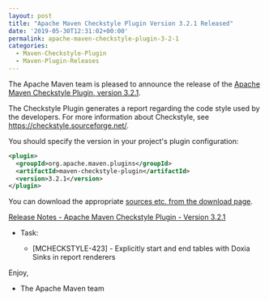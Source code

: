 ```yaml
---
layout: post
title: "Apache Maven Checkstyle Plugin Version 3.2.1 Released"
date: '2019-05-30T12:31:02+00:00'
permalink: apache-maven-checkstyle-plugin-3-2-1
categories:
  - Maven-Checkstyle-Plugin
  - Maven-Plugin-Releases
---
```

The Apache Maven team is pleased to announce the release of the
[Apache Maven Checkstyle Plugin, version 3.2.1](https://maven.apache.org/plugins/maven-checkstyle-plugin/).

The Checkstyle Plugin generates a report regarding the code style used by the
developers. For more information about Checkstyle, see
https://checkstyle.sourceforge.net/.

You should specify the version in your project's plugin configuration:

```xml
<plugin>
  <groupId>org.apache.maven.plugins</groupId>
  <artifactId>maven-checkstyle-plugin</artifactId>
  <version>3.2.1</version>
</plugin>
``` 

You can download the appropriate [sources etc. from the download page](https://maven.apache.org/plugins/maven-checkstyle-plugin/download.cgi).

[Release Notes - Apache Maven Checkstyle Plugin - Version 3.2.1](https://issues.apache.org/jira/secure/ReleaseNote.jspa?projectId=12317223&version=12352729)

* Task:

    * [MCHECKSTYLE-423] - Explicitly start and end tables with Doxia Sinks in report renderers

Enjoy,

- The Apache Maven team 
